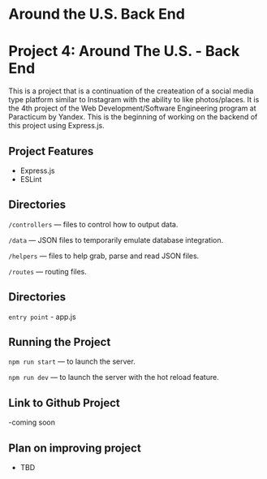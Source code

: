 # Around the U.S. Back End

# Project 4: Around The U.S. - Back End

This is a project that is a continuation of the createation of a social media type platform similar to Instagram with the ability to like photos/places. It is the 4th project of the Web Development/Software Engineering program at Paracticum by Yandex.
This is the beginning of working on the backend of this project using Express.js.

## Project Features

- Express.js
- ESLint

## Directories

`/controllers` — files to control how to output data.

`/data` — JSON files to temporarily emulate database integration.

`/helpers` — files to help grab, parse and read JSON files.

`/routes` — routing files.

## Directories

`entry point` - app.js

## Running the Project

`npm run start` — to launch the server.

`npm run dev` — to launch the server with the hot reload feature.

## Link to Github Project

-coming soon

## Plan on improving project

- TBD
